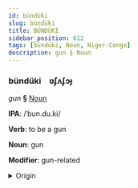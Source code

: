```yaml
---
id: bündüki
slug: bündüki
title: BÜNDÜKİ
sidebar_position: 612
tags: [bündüki, Noun, Niger-Congo]
description: gun § Noun
---
```


### bündüki&emsp;<span kind="abugida">ʋ̃ʄʌʄɔɟ</span>

*gun* **§** [Noun](../../tags/Noun)

**IPA**: /ˈbun.du.ki/

**Verb**: to be a gun

**Noun**: gun

**Modifier**: gun-related

<details>
    <summary>Origin</summary>
    Swahili bunduki /bʊn'du.ki/<br/>
    <em>Niger-Congo Language Family</em>
</details>